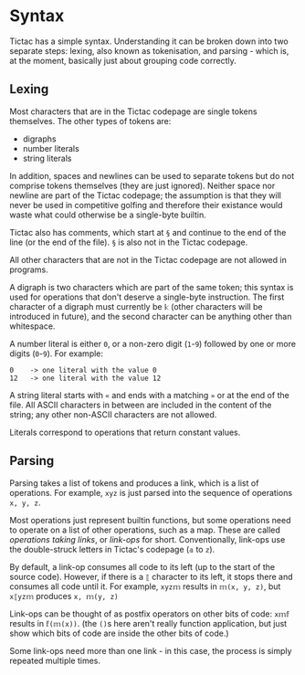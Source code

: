 # Syntax
Tictac has a simple syntax. Understanding it can be broken down into two separate steps: lexing, also known as
tokenisation, and parsing - which is, at the moment, basically just about grouping code correctly.

## Lexing
Most characters that are in the Tictac codepage are single tokens themselves. The other types of tokens are:
- digraphs
- number literals
- string literals

In addition, spaces and newlines can be used to separate tokens but do not comprise tokens themselves (they are just
ignored). Neither space nor newline are part of the Tictac codepage; the assumption is that they will never be used in
competitive golfing and therefore their existance would waste what could otherwise be a single-byte builtin.

Tictac also has comments, which start at `§` and continue to the end of the line (or the end of the file). `§` is also
not in the Tictac codepage.

All other characters that are not in the Tictac codepage are not allowed in programs.

A digraph is two characters which are part of the same token; this syntax is used for operations that don't deserve a
single-byte instruction. The first character of a digraph must currently be `𝕜` (other characters will be introduced in
future), and the second character can be anything other than whitespace.

A number literal is either `0`, or a non-zero digit (`1`-`9`) followed by one or more digits (`0`-`9`). For example:

```
0    -> one literal with the value 0
12   -> one literal with the value 12
```

A string literal starts with `«` and ends with a matching `»` or at the end of the file. All ASCII characters in between
are included in the content of the string; any other non-ASCII characters are not allowed.

Literals correspond to operations that return constant values.

## Parsing
Parsing takes a list of tokens and produces a link, which is a list of operations. For example, `xyz` is just parsed
into the sequence of operations `x, y, z`.

Most operations just represent builtin functions, but some operations need to operate on a list of other operations,
such as a map. These are called *operations taking links*, or *link-ops* for short. Conventionally, link-ops use the
double-struck letters in Tictac's codepage (`𝕒` to `𝕫`).

By default, a link-op consumes all code to its left (up to the start of the source code). However, if there is a `⟦`
character to its left, it stops there and consumes all code until it. For example, `xyz𝕞` results in `𝕞(x, y, z)`, but
`x⟦yz𝕞` produces `x, 𝕞(y, z)`

Link-ops can be thought of as postfix operators on other bits of code: `x𝕞𝕗` results in `𝕗(𝕞(x))`. (the `()`s here
aren't really function application, but just show which bits of code are inside the other bits of code.)

Some link-ops need more than one link - in this case, the process is simply repeated multiple times.
